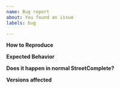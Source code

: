```yaml
---
name: Bug report
about: You found an issue
labels: bug

---
```


<!-- 
Please provide a clear and concise description of the bug. 

Maybe it is not a bug? Check the FAQ: https://wiki.openstreetmap.org/wiki/StreetComplete/FAQ and the SCEE readme https://github.com/Helium314/SCEE#readme

Attaching screenshots / videos:
Large images / videos can be very disturbing when reading, so please avoid attaching unnecessary screenshots and videos.
If you think they are needed, reduce the size or use thumbnails to keep the issue nicely readable.
-->

**How to Reproduce**
<!-- Add steps to reproduce this behavior here -->

**Expected Behavior**
<!-- Add a clear and concise description of what you expected to happen -->

**Does it happen in normal StreetComplete?**
<!-- If yes, then opening an issue at https://github.com/streetcomplete/StreetComplete/issues is recommended -->

**Versions affected**
<!-- Add the Android and StreetComplete version here. Please use exact version number instead of saying "latest" -->
